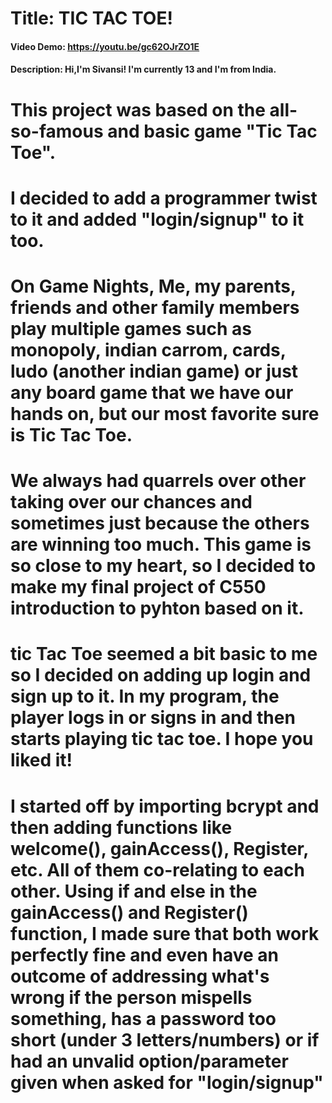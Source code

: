 # Title: TIC TAC TOE!
#### Video Demo: https://youtu.be/gc62OJrZO1E
#### Description: Hi,I'm Sivansi! I'm currently 13 and I'm from India. 

# This project was based on the all-so-famous and basic game "Tic Tac Toe". 

# I decided to add a programmer twist to it and added "login/signup" to it too. 

# On Game Nights, Me, my parents, friends and other family members play multiple games such as monopoly, indian carrom, cards, ludo (another indian game) or just any board game that we have our hands on, but our most favorite sure is Tic Tac Toe.

# We always had quarrels over other taking over our chances and sometimes just because the others are winning too much. This game is so close to my heart, so I decided to make my final project of C550 introduction to pyhton based on it.

# tic Tac Toe seemed a bit basic to me so I decided on adding up login and sign up to it. In my program, the player logs in or signs in and then starts playing tic tac toe. I hope you liked it!

# I started off by importing bcrypt and then adding functions like welcome(), gainAccess(), Register, etc. All of them co-relating to each other. Using if and else in the gainAccess() and Register() function, I made sure that both work perfectly fine and even have an outcome of addressing what's wrong if the person mispells something, has a password too short (under 3 letters/numbers) or if had an unvalid option/parameter given when asked for "login/signup"